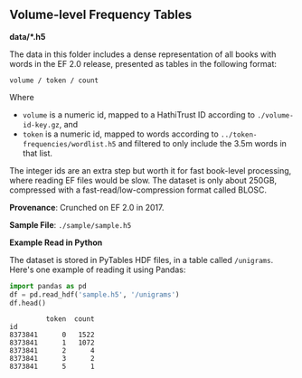 Volume-level Frequency Tables
-------------------------------
**data/*.h5**

The data in this folder includes a dense representation of all books with words in the EF 2.0 release, presented as tables in the following format:

```
volume / token / count
```

Where
 - `volume` is a numeric id, mapped to a HathiTrust ID according to `./volume-id-key.gz`, and
 - `token` is a numeric id, mapped to words according to `../token-frequencies/wordlist.h5` and filtered to only include the 3.5m words in that list.

The integer ids are an extra step but worth it for fast book-level processing, where reading EF files would be slow. The dataset is only about 250GB, compressed with a fast-read/low-compression format called BLOSC.

**Provenance**: Crunched on EF 2.0 in 2017.

**Sample File**: `./sample/sample.h5`

**Example Read in Python**

The dataset is stored in PyTables HDF files, in a table called `/unigrams`. Here's one example of reading it using Pandas:

```python
import pandas as pd
df = pd.read_hdf('sample.h5', '/unigrams')
df.head()
```

```
         token  count
id
8373841      0   1522
8373841      1   1072
8373841      2      4
8373841      3      2
8373841      5      1
```
